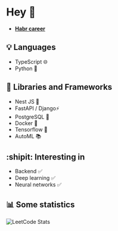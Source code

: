 # Hey 👋
-  **[Habr career](https://career.habr.com/idmaksim)**


## 💡 Languages
- TypeScript :globe_with_meridians:
- Python :snake:

## :hammer: Libraries and Frameworks
- Nest JS :wolf:
- FastAPI / Django⚡
- PostgreSQL 🐘
- Docker :whale2:
- Tensorflow 🧠
- AutoML 📚
  
## :shipit: Interesting in
- Backend :white_check_mark:
- Deep learning :white_check_mark:
- Neural networks :white_check_mark:
## :bar_chart: Some statistics
![LeetCode Stats](https://leetcard.jacoblin.cool/dmaksim?theme=nord&font=ABeeZee&ext=heatmap)
